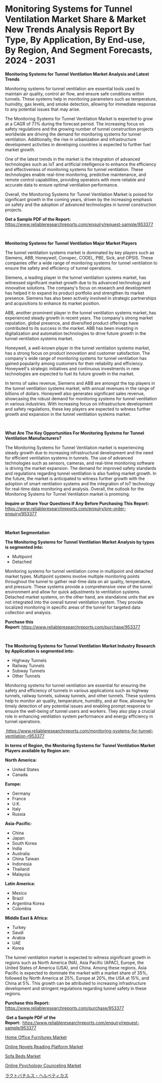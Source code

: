 <p><h1>Monitoring Systems for Tunnel Ventilation Market Share & Market New Trends Analysis Report By Type, By Application, By End-use, By Region, And Segment Forecasts, 2024 - 2031</h1></p><p><strong>Monitoring Systems for Tunnel Ventilation Market Analysis and Latest Trends</strong></p>
<p><p>Monitoring systems for tunnel ventilation are essential tools used to maintain air quality, control air flow, and ensure safe conditions within tunnels. These systems help in monitoring parameters such as temperature, humidity, gas levels, and smoke detection, allowing for immediate response to any potential issues that may arise.</p><p>The Monitoring Systems for Tunnel Ventilation Market is expected to grow at a CAGR of 7.1% during the forecast period. The increasing focus on safety regulations and the growing number of tunnel construction projects worldwide are driving the demand for monitoring systems for tunnel ventilation. Additionally, the rise in urbanization and infrastructure development activities in developing countries is expected to further fuel market growth.</p><p>One of the latest trends in the market is the integration of advanced technologies such as IoT and artificial intelligence to enhance the efficiency and effectiveness of monitoring systems for tunnel ventilation. These technologies enable real-time monitoring, predictive maintenance, and remote control capabilities, providing operators with more reliable and accurate data to ensure optimal ventilation performance.</p><p>Overall, the Monitoring Systems for Tunnel Ventilation Market is poised for significant growth in the coming years, driven by the increasing emphasis on safety and the adoption of advanced technologies in tunnel construction projects.</p></p>
<p><strong>Get a Sample PDF of the Report:&nbsp;</strong> <a href="https://www.reliableresearchreports.com/enquiry/request-sample/953377">https://www.reliableresearchreports.com/enquiry/request-sample/953377</a></p>
<p>&nbsp;</p>
<p><strong>Monitoring Systems for Tunnel Ventilation Major Market Players</strong></p>
<p><p>The tunnel ventilation systems market is dominated by key players such as Siemens, ABB, Honeywell, Conspec, CODEL, PBE, Sick, and OPSIS. These companies offer a wide range of monitoring systems for tunnel ventilation to ensure the safety and efficiency of tunnel operations.</p><p>Siemens, a leading player in the tunnel ventilation systems market, has witnessed significant market growth due to its advanced technology and innovative solutions. The company's focus on research and development has helped it to expand its product portfolio and strengthen its market presence. Siemens has also been actively involved in strategic partnerships and acquisitions to enhance its market position.</p><p>ABB, another prominent player in the tunnel ventilation systems market, has experienced steady growth in recent years. The company's strong market reputation, global presence, and diversified product offerings have contributed to its success in the market. ABB has been investing in digitalization and automation technologies to drive future growth in the tunnel ventilation systems market.</p><p>Honeywell, a well-known player in the tunnel ventilation systems market, has a strong focus on product innovation and customer satisfaction. The company's wide range of monitoring systems for tunnel ventilation has gained popularity among customers for their reliability and efficiency. Honeywell's strategic initiatives and continuous investments in new technologies are expected to fuel its future growth in the market.</p><p>In terms of sales revenue, Siemens and ABB are amongst the top players in the tunnel ventilation systems market, with annual revenues in the range of billions of dollars. Honeywell also generates significant sales revenue, showcasing the robust demand for monitoring systems for tunnel ventilation in various industries. With increasing focus on infrastructure development and safety regulations, these key players are expected to witness further growth and expansion in the tunnel ventilation systems market.</p></p>
<p>&nbsp;</p>
<p><strong>What Are The Key Opportunities For Monitoring Systems for Tunnel Ventilation Manufacturers?</strong></p>
<p><p>The Monitoring Systems for Tunnel Ventilation market is experiencing steady growth due to increasing infrastructural development and the need for efficient ventilation systems in tunnels. The use of advanced technologies such as sensors, cameras, and real-time monitoring software is driving the market expansion. The demand for improved safety standards and regulations regarding tunnel ventilation is also fueling market growth. In the future, the market is anticipated to witness further growth with the adoption of smart ventilation systems and the integration of IoT technology for real-time data monitoring and analysis. Overall, the outlook for the Monitoring Systems for Tunnel Ventilation market is promising.</p></p>
<p><strong>Inquire or Share Your Questions If Any Before Purchasing This Report:</strong> <a href="https://www.reliableresearchreports.com/enquiry/pre-order-enquiry/953377">https://www.reliableresearchreports.com/enquiry/pre-order-enquiry/953377</a></p>
<p>&nbsp;</p>
<p><strong>Market Segmentation</strong></p>
<p><strong>The Monitoring Systems for Tunnel Ventilation Market Analysis by types is segmented into:</strong></p>
<p><ul><li>Multipoint</li><li>Detached</li></ul></p>
<p><p>Monitoring systems for tunnel ventilation come in multipoint and detached market types. Multipoint systems involve multiple monitoring points throughout the tunnel to gather real-time data on air quality, temperature, and pressure. These systems provide a comprehensive view of the tunnel environment and allow for quick adjustments to ventilation systems. Detached market systems, on the other hand, are standalone units that are not integrated into the overall tunnel ventilation system. They provide localized monitoring in specific areas of the tunnel for targeted data collection and analysis.</p></p>
<p><strong>Purchase this Report:&nbsp;</strong><a href="https://www.reliableresearchreports.com/purchase/953377">https://www.reliableresearchreports.com/purchase/953377</a></p>
<p>&nbsp;</p>
<p><strong>The Monitoring Systems for Tunnel Ventilation Market Industry Research by Application is segmented into:</strong></p>
<p><ul><li>Highway Tunnels</li><li>Railway Tunnels</li><li>Subway Tunnels</li><li>Other Tunnels</li></ul></p>
<p><p>Monitoring systems for tunnel ventilation are essential for ensuring the safety and efficiency of tunnels in various applications such as highway tunnels, railway tunnels, subway tunnels, and other tunnels. These systems help to monitor air quality, temperature, humidity, and air flow, allowing for timely detection of any potential issues and enabling prompt response to ensure the well-being of tunnel users and workers. They also play a crucial role in enhancing ventilation system performance and energy efficiency in tunnel operations.</p></p>
<p><a href="https://www.reliableresearchreports.com/monitoring-systems-for-tunnel-ventilation-r953377">&nbsp;https://www.reliableresearchreports.com/monitoring-systems-for-tunnel-ventilation-r953377</a></p>
<p><strong>In terms of Region, the Monitoring Systems for Tunnel Ventilation Market Players available by Region are:</strong></p>
<p>
    <p> <strong> North America: </strong>
        <ul>
            <li>United States</li>
            <li>Canada</li>
        </ul>
        </p> 
    <p> <strong> Europe: </strong>
        <ul>
            <li>Germany</li>
            <li>France</li>
            <li>U.K.</li>
            <li>Italy</li>
            <li>Russia</li>
        </ul>
        </p> 
    <p> <strong> Asia-Pacific: </strong>
        <ul>
            <li>China</li>
            <li>Japan</li>
            <li>South Korea</li>
            <li>India</li>
            <li>Australia</li>
            <li>China Taiwan</li>
            <li>Indonesia</li>
            <li>Thailand</li>
            <li>Malaysia</li>
        </ul>
        </p> 
    <p> <strong> Latin America: </strong>
        <ul>
            <li>Mexico</li>
            <li>Brazil</li>
            <li>Argentina Korea</li>
            <li>Colombia</li>
        </ul>
        </p> 
    <p> <strong> Middle East & Africa: </strong>
        <ul>
            <li>Turkey</li>
            <li>Saudi</li>
            <li>Arabia</li>
            <li>UAE</li>
            <li>Korea</li>
        </ul>
    </p>
    </p>
<p><p>The tunnel ventilation market is expected to witness significant growth in regions such as North America (NA), Asia Pacific (APAC), Europe, the United States of America (USA), and China. Among these regions, Asia Pacific is expected to dominate the market with a market share of 35%, followed by North America at 25%, Europe at 20%, the USA at 15%, and China at 5%. This growth can be attributed to increasing infrastructure development and stringent regulations regarding tunnel safety in these regions.</p></p>
<p><strong>Purchase this Report: </strong><a href="https://www.reliableresearchreports.com/purchase/953377">https://www.reliableresearchreports.com/purchase/953377</a></p>
<p>&nbsp;<strong>Get a Sample PDF of the Report:&nbsp;&nbsp;</strong><a href="https://www.reliableresearchreports.com/enquiry/request-sample/953377">https://www.reliableresearchreports.com/enquiry/request-sample/953377</a></p>
<p><strong></strong></p>
<p><p><a href="https://www.linkedin.com/pulse/home-office-furnitures-market-insight-trends-growth-forecasted-uwqoc">Home Office Furnitures Market</a></p><p><a href="https://github.com/JennyferFeil2023/Market-Research-Report-List-1/blob/main/online-novels-reading-platform-market.md">Online Novels Reading Platform Market</a></p><p><a href="https://www.linkedin.com/pulse/sofa-beds-market-insights-cagr-trends-growth-strategies-ias6c">Sofa Beds Market</a></p><p><a href="https://github.com/gracielawharr/Market-Research-Report-List-1/blob/main/online-psychology-counceling-market.md">Online Psychology Counceling Market</a></p><p><a href="https://github.com/oqxogxyvqe90775/Market-Research-Report-List-2/blob/main/110877856337.md">ラクトバチルス・ヘルベティカス</a></p></p>